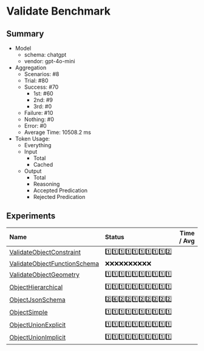 # Validate Benchmark
## Summary
  - Model
    - schema: chatgpt
    - vendor: gpt-4o-mini
  - Aggregation
    - Scenarios: #8
    - Trial: #80
    - Success: #70
      - 1st: #60
      - 2nd: #9
      - 3rd: #0
    - Failure: #10
    - Nothing: #0
    - Error: #0
    - Average Time: 10508.2 ms
  - Token Usage:
    - Everything
    - Input
      - Total
      - Cached
    - Output
      - Total
      - Reasoning
      - Accepted Predication
      - Rejected Predication

## Experiments
Name | Status | Time / Avg
:----|:-------|------------:
[ValidateObjectConstraint](./ValidateObjectConstraint/README.md) | 1️⃣1️⃣1️⃣1️⃣1️⃣1️⃣1️⃣1️⃣1️⃣2️⃣
[ValidateObjectFunctionSchema](./ValidateObjectFunctionSchema/README.md) | ❌❌❌❌❌❌❌❌❌❌
[ValidateObjectGeometry](./ValidateObjectGeometry/README.md) | 1️⃣1️⃣1️⃣1️⃣1️⃣1️⃣1️⃣1️⃣1️⃣1️⃣
[ObjectHierarchical](./ObjectHierarchical/README.md) | 1️⃣1️⃣1️⃣1️⃣1️⃣1️⃣1️⃣1️⃣1️⃣1️⃣
[ObjectJsonSchema](./ObjectJsonSchema/README.md) | 2️⃣6️⃣2️⃣2️⃣1️⃣2️⃣2️⃣2️⃣2️⃣2️⃣
[ObjectSimple](./ObjectSimple/README.md) | 1️⃣1️⃣1️⃣1️⃣1️⃣1️⃣1️⃣1️⃣1️⃣1️⃣
[ObjectUnionExplicit](./ObjectUnionExplicit/README.md) | 1️⃣1️⃣1️⃣1️⃣1️⃣1️⃣1️⃣1️⃣1️⃣1️⃣
[ObjectUnionImplicit](./ObjectUnionImplicit/README.md) | 1️⃣1️⃣1️⃣1️⃣1️⃣1️⃣1️⃣1️⃣1️⃣1️⃣